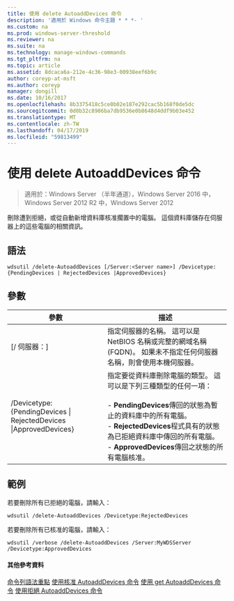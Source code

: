 ```yaml
---
title: 使用 delete AutoaddDevices 命令
description: '適用於 Windows 命令主題 * * *- '
ms.custom: na
ms.prod: windows-server-threshold
ms.reviewer: na
ms.suite: na
ms.technology: manage-windows-commands
ms.tgt_pltfrm: na
ms.topic: article
ms.assetid: 8dcaca6a-212e-4c36-98e3-00938eef6b9c
author: coreyp-at-msft
ms.author: coreyp
manager: dongill
ms.date: 10/16/2017
ms.openlocfilehash: 8b3375418c5ce0b02e187e292cac5b168f0de5dc
ms.sourcegitcommit: 0d0b32c8986ba7db9536e0b8648d4ddf9b03e452
ms.translationtype: MT
ms.contentlocale: zh-TW
ms.lasthandoff: 04/17/2019
ms.locfileid: "59813499"
---
```

# <a name="using-the-delete-autoadddevices-command"></a>使用 delete AutoaddDevices 命令

>適用於：Windows Server （半年通道），Windows Server 2016 中，Windows Server 2012 R2 中，Windows Server 2012

刪除遭到拒絕，或從自動新增資料庫核准擱置中的電腦。 這個資料庫儲存在伺服器上的這些電腦的相關資訊。
## <a name="syntax"></a>語法
```
wdsutil /delete-AutoaddDevices [/Server:<Server name>] /Devicetype:{PendingDevices | RejectedDevices |ApprovedDevices}
```
## <a name="parameters"></a>參數
|參數|描述|
|-------|--------|
|[/ 伺服器：<Server name>]|指定伺服器的名稱。 這可以是 NetBIOS 名稱或完整的網域名稱 (FQDN)。 如果未不指定任何伺服器名稱，則會使用本機伺服器。|
|/Devicetype:{PendingDevices &#124; RejectedDevices &#124;ApprovedDevices}|指定要從資料庫刪除電腦的類型。 這可以是下列三種類型的任何一項：<br /><br />-   **PendingDevices**傳回的狀態為暫止的資料庫中的所有電腦。<br />-   **RejectedDevices**程式具有的狀態為已拒絕資料庫中傳回的所有電腦。<br />-   **ApprovedDevices**傳回之狀態的所有電腦核准。|
## <a name="BKMK_examples"></a>範例
若要刪除所有已拒絕的電腦，請輸入：
```
wdsutil /delete-AutoaddDevices /Devicetype:RejectedDevices
```
若要刪除所有已核准的電腦，請輸入：
```
wdsutil /verbose /delete-AutoaddDevices /Server:MyWDSServer /Devicetype:ApprovedDevices
```
#### <a name="additional-references"></a>其他參考資料
[命令列語法重點](command-line-syntax-key.md)
[使用核准 AutoaddDevices 命令](using-the-approve-autoadddevices-command.md)
[使用 get AutoaddDevices 命令](using-the-get-autoadddevices-command.md)
 [使用拒絕 AutoaddDevices 命令](using-the-reject-autoadddevices-command.md)
